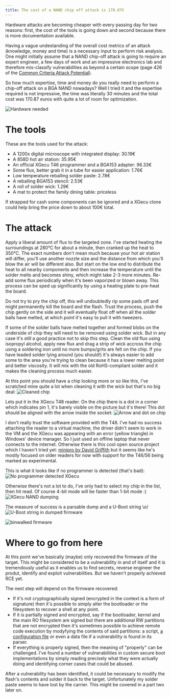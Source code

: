 ```yaml
---
title: The cost of a NAND chip off attack is 170.87€
---
```


Hardware attacks are becoming cheaper with every passing day for two reasons: first, the cost of the tools is going down and second because there is more documentation available.

Having a vague undestanding of the overall cost metrics of an attack (knowledge, money and time) is a necessary input to perform risk analysis. One might initially assume that a NAND chip-off attack is going to require an expert engineer, a few days of work and an impressive electronics lab and therefore mis-classify vulnerabilities as beyond a certain scope (page 426 of the [Common Criteria Attack Potential](https://www.commoncriteriaportal.org/files/ccfiles/CEMV3.1R5.pdf)).

So how much expertise, time and money do you really need to perform a chip-off attack on a BGA NAND nowadays? Well I tried it and the expertise required is not impressive, the time was literally 30 minutes and the total cost was 170.87 euros with quite a lot of room for optimization.

![Hardware needed](./nand_chip_off/matos.jpg)

The tools
=========

These are the tools used for the attack:

* A 1200x digital microscope with integrated display: 30.19€
* A 858D hot air station: 35.95€
* An official XGecu T46 programmer and a BGA153 adapter: 96.33€
* Some flux, better grab it in a tube for easier application: 1.76€
* Low temperature reballing solder paste: 2.78€
* A reballing BGA153 stencil: 2.53€
* A roll of solder wick: 1.29€
* A mat to protect the family dining table: priceless

If strapped for cash some components can be ignored and a XGecu clone could help bring the price down to about 100€ total.

The attack
==========

Apply a liberal amount of flux to the targeted zone. I've started heating the surroundings at 280°C for about a minute, then cranked up the heat to 350°C. The exact numbers don't mean much because your hot air station will differ, you'll use another nozzle size and the distance from which you'll blow the air will be different also. But start on the low end to distribute the heat to all nearby components and then increase the temperature until the solder melts and becomes shiny, which might take 2-3 more minutes. Re-add some flux periodically when it's been vaporized or blown away. This process can be sped up significantly by using a heating plate to pre-heat the board.

Do not try to pry the chip off, this will undoubtedly rip some pads off and might permanently kill the board and the flash. Trust the process, push the chip gently on the side and it will eventually float off when all the solder balls have melted, at which point it's easy to pull it with tweezers.

If some of the solder balls have melted together and formed blobs on the underside of chip they will need to be removed using solder wick. But in any case it's still a good practice not to skip this step. Clean the old flux using isopropyl alcohol, apply new flux and drag a strip of wick accross the chip using a soldering iron until no more bumps/grits are felt on the chip. If you have leaded solder lying around (you should!) it's always easier to add some to the area you're trying to clean because it has a lower melting point and better viscosity. It will mix with the old RoHS-compliant solder and it makes the cleaning process much easier.

At this point you should have a chip looking more or so like this, I've scratched mine quite a lot when cleaning it with the wick but that's no big deal:
![Cleaned chip](./nand_chip_off/cleaned_chip.JPG)

Lets put it in the XGecu T48 reader. On the chip there is a dot in a corner which indicates pin 1, it's barely visible on the picture but it's there! This dot should be aligned with the arrow inside the socket:
![Arrow and dot on chip](./nand_chip_off/arrow_dot.jpg)

I don't really trust the software provided with the T48. I've had no success attaching the reader to a virtual machine, the driver didn't seem to work in the VM and the XGecu was appearing with an error (yellow triangle) in Windows' device manager. So I just used an offline laptop that never connects to the internet. Otherwise there is this cool open source project which I haven't tried yet: [minipro by David Griffith](https://gitlab.com/DavidGriffith/minipro) but it seems like he's mostly focused on older readers for now with support for the T46/56 being marked as experimental.

This is what it looks like if no programmer is detected (that's bad):
![No programmer detected XGecu](./nand_chip_off/no_programmer_detected.png)

Otherwise there's not a lot to do, I've only had to select my chip in the list, then hit read. Of course 4-bit mode will be faster than 1-bit mode :)
![XGecu NAND dumping](./nand_chip_off/dump.jpg)

The measure of success is a parsable dump and a U-Boot string \o/
![U-Boot string in dumped firmware](./nand_chip_off/u-boot.png)

![binwalked firmware](./nand_chip_off/binwalk.png)

Where to go from here
=====================

At this point we've basically (maybe) only recovered the firmware of the target. This might be considered to be a vulnerability in and of itself and it is tremendously useful as it enables us to find secrets, reverse engineer the produt, identify and exploit vulnerabilities. But we haven't properly achieved RCE yet.

The next step will depend on the firmware recovered:

* If it's not cryptographically signed (encrypted in the context is a form of signature) then it's possible to simply alter the bootloader or the filesystem to recover a shell at any point.
* If it is partially signed and encrypted, say if the bootloader, kernel and the main RO filesystem are signed but there are additional RW partitions that are not encrypted then it's sometimes possible to achieve remote code execution by modyfying the contents of said partitions: a script, [a configuration file](https://www.rsyslog.com/doc/configuration/modules/omprog.html) or even a data file if a vulnerability is found in its parser.
* If everything is properly signed, then the meaning of "properly" can be challenged. I've found a number of vulnerabilities in custom secure boot implementations by simply reading precisely what they were actually doing and identifying corner cases that could be abused.

After a vulnerability has been identified, it could be necessary to modify the flash's contents and solder it back to the target. Unfortunately my solder paste seems to have lost by the carrier. This might be covered in a part two later on.
